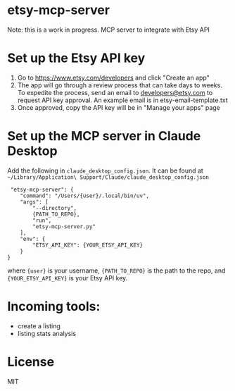 # etsy-mcp-server

Note: this is a work in progress.
MCP server to integrate with Etsy API

# Set up the Etsy API key
1. Go to https://www.etsy.com/developers and click "Create an app"
2. The app will go through a review process that can take days to weeks. To expedite the process, send an email to developers@etsy.com to request API key approval. An example email is in etsy-email-template.txt
3. Once approved, copy the API key will be in "Manage your apps" page

# Set up the MCP server in Claude Desktop

Add the following in `claude_desktop_config.json`. It can be found at `~/Library/Application\ Support/Claude/claude_desktop_config.json`

```
 "etsy-mcp-server": {
    "command": "/Users/{user}/.local/bin/uv",
    "args": [
        "--directory",
        {PATH_TO_REPO},
        "run",
        "etsy-mcp-server.py"
    ],
    "env": {
        "ETSY_API_KEY": {YOUR_ETSY_API_KEY}
    }
}
```
where `{user}` is your username, `{PATH_TO_REPO}` is the path to the repo, and `{YOUR_ETSY_API_KEY}` is your Etsy API key.

# Incoming tools:
- create a listing
- listing stats analysis 

# License
MIT